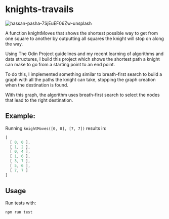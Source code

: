# knights-travails

![hassan-pasha-7SjEuEF06Zw-unsplash](https://user-images.githubusercontent.com/53129852/189411378-38764d5b-7ff5-4ac2-aaf1-a48c422e707f.jpg)

A function knightMoves that shows the shortest possible way to get from one square to another by outputting all squares the knight will stop on along the way.

Using The Odin Project guidelines and my recent learning of algorithms and data structures, I build this project which shows the shortest path a knight can make to go from a starting point to an end point.

To do this, I implemented something similar to breath-first search to build a graph with all the paths the knight can take, stopping the graph creation when the destination is found.

With this graph, the algorithm uses breath-first search to select the nodes that lead to the right destination.


## Example:
Running `knightMoves([0, 0], [7, 7])` results in:
```js
[
  [ 0, 0 ], 
  [ 1, 2 ],
  [ 0, 4 ], 
  [ 1, 6 ],
  [ 3, 7 ], 
  [ 5, 6 ],
  [ 7, 7 ]
]
```


## Usage
Run tests with:
```bash
npm run test
```
